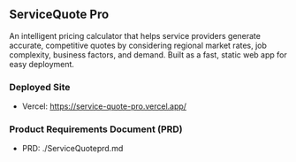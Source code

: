 ## ServiceQuote Pro

An intelligent pricing calculator that helps service providers generate accurate, competitive quotes by considering regional market rates, job complexity, business factors, and demand. Built as a fast, static web app for easy deployment.

### Deployed Site

- Vercel: https://service-quote-pro.vercel.app/

### Product Requirements Document (PRD)

- PRD: ./ServiceQuoteprd.md
